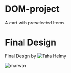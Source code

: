 # DOM-project
A cart with preselected Items

# Final Design
Final Design by ![Taha Helmy](https://github.com/xtahahelmyX)


![marwan](https://user-images.githubusercontent.com/82509653/204833095-93f55250-b761-4934-8770-818d5c595afd.PNG)
